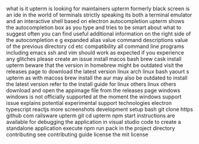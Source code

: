 what is it upterm is looking for maintainers upterm formerly black screen is an ide in the world of terminals strictly speaking its both a terminal emulator and an interactive shell based on electron autocompletion upterm shows the autocompletion box as you type and tries to be smart about what to suggest often you can find useful additional information on the right side of the autocompletion e g expanded alias value command descriptions value of the previous directory cd etc compatibility all command line programs including emacs ssh and vim should work as expected if you experience any glitches please create an issue install macos bash brew cask install upterm beware that the version in homebrew might be outdated visit the releases page to download the latest version linux arch linux bash yaourt s upterm as with macoss brew install the aur may also be outdated to install the latest version refer to the install guide for linux others linux others download and open the appimage file from the releases page windows windows is not officially supported at the moment the windows support issue explains potential experimental support technologies electron typescript reactjs more screenshots development setup bash git clone https github com railsware upterm git cd upterm npm start instructions are available for debugging the application in visual studio code to create a standalone application execute npm run pack in the project directory contributing see contributing guide license the mit license